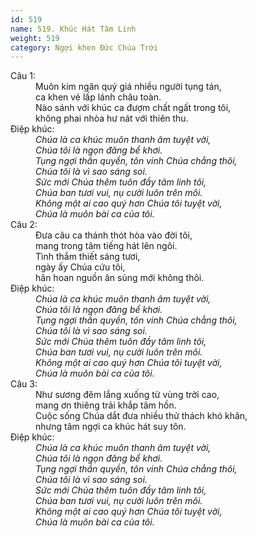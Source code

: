 ```yaml
---
id: 519
name: 519. Khúc Hát Tâm Linh
weight: 519
category: Ngợi khen Đức Chúa Trời
---
```

<dl><dt>Câu 1:</dt><dd data-verse="1">Muôn kim ngân quý giá nhiều người tụng tán, <br/>ca khen vẻ lấp lánh châu toàn. <br/>Nào sánh với khúc ca đượm chất ngất trong tôi, <br/>không phai nhòa hư nát với thiên thu. </dd><dt>Điệp khúc:</dt><dd data-chorus="1"><em>Chúa là ca khúc muôn thanh âm tuyệt vời, <br/>Chúa tôi là ngọn đăng bể khơi. <br/>Tụng ngợi thần quyền, tôn vinh Chúa chẳng thôi, <br/>Chúa tôi là vì sao sáng soi. <br/>Sức mới Chúa thêm tuôn đầy tâm linh tôi, <br/>Chúa ban tươi vui, nụ cười luôn trên môi. <br/>Không một ai cao quý hơn Chúa tôi tuyệt vời, <br/>Chúa là muôn bài ca của tôi. </em></dd><dt>Câu 2:</dt><dd data-verse="2">Ðưa câu ca thánh thót hòa vào đời tôi, <br/>mang trong tâm tiếng hát lên ngôi. <br/>Tình thắm thiết sáng tươi, <br/>ngày ấy Chúa cứu tôi, <br/>hân hoan nguồn ân sủng mới không thôi. </dd><dt>Điệp khúc:</dt><dd data-chorus="1"><em>Chúa là ca khúc muôn thanh âm tuyệt vời, <br/>Chúa tôi là ngọn đăng bể khơi. <br/>Tụng ngợi thần quyền, tôn vinh Chúa chẳng thôi, <br/>Chúa tôi là vì sao sáng soi. <br/>Sức mới Chúa thêm tuôn đầy tâm linh tôi, <br/>Chúa ban tươi vui, nụ cười luôn trên môi. <br/>Không một ai cao quý hơn Chúa tôi tuyệt vời, <br/>Chúa là muôn bài ca của tôi. </em></dd><dt>Câu 3:</dt><dd data-verse="3">Như sương đêm lắng xuống từ vùng trời cao, <br/>mang ơn thiêng trải khắp tâm hồn. <br/>Cuộc sống Chúa dắt đưa nhiều thử thách khó khăn, <br/>nhưng tâm ngợi ca khúc hát suy tôn. </dd><dt>Điệp khúc:</dt><dd data-chorus="1"><em>Chúa là ca khúc muôn thanh âm tuyệt vời, <br/>Chúa tôi là ngọn đăng bể khơi. <br/>Tụng ngợi thần quyền, tôn vinh Chúa chẳng thôi, <br/>Chúa tôi là vì sao sáng soi. <br/>Sức mới Chúa thêm tuôn đầy tâm linh tôi, <br/>Chúa ban tươi vui, nụ cười luôn trên môi. <br/>Không một ai cao quý hơn Chúa tôi tuyệt vời, <br/>Chúa là muôn bài ca của tôi. </em></dd></dl>
